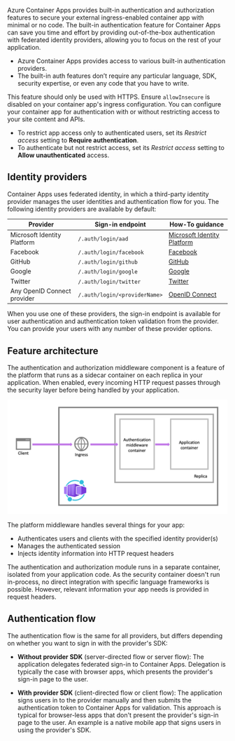 


Azure Container Apps provides built-in authentication and authorization features to secure your external ingress-enabled container app with minimal or no code. The built-in authentication feature for Container Apps can save you time and effort by providing out-of-the-box authentication with federated identity providers, allowing you to focus on the rest of your application.

* Azure Container Apps provides access to various built-in authentication providers.
* The built-in auth features don’t require any particular language, SDK, security expertise, or even any code that you have to write.

This feature should only be used with HTTPS. Ensure `allowInsecure` is disabled on your container app's ingress configuration. You can configure your container app for authentication with or without restricting access to your site content and APIs.

* To restrict app access only to authenticated users, set its *Restrict access* setting to **Require authentication**.
* To authenticate but not restrict access, set its *Restrict access* setting to **Allow unauthenticated** access.

## Identity providers

Container Apps uses federated identity, in which a third-party identity provider manages the user identities and authentication flow for you. The following identity providers are available by default:

| Provider | Sign-in endpoint | How-To guidance |
|---|---|---|
| Microsoft Identity Platform | `/.auth/login/aad` | [Microsoft Identity Platform](/azure/container-apps/authentication-azure-active-directory) |
| Facebook | `/.auth/login/facebook` | [Facebook](/azure/container-apps/authentication-facebook) |
| GitHub | `/.auth/login/github` | [GitHub](/azure/container-apps/authentication-github) |
| Google | `/.auth/login/google` | [Google](/azure/container-apps/authentication-google) |
| Twitter | `/.auth/login/twitter` | [Twitter](/azure/container-apps/authentication-twitter) |
| Any OpenID Connect provider | `/.auth/login/<providerName>` | [OpenID Connect](/azure/container-apps/authentication-openid) |

When you use one of these providers, the sign-in endpoint is available for user authentication and authentication token validation from the provider. You can provide your users with any number of these provider options.

## Feature architecture

The authentication and authorization middleware component is a feature of the platform that runs as a sidecar container on each replica in your application. When enabled, every incoming HTTP request passes through the security layer before being handled by your application.

![Diagram showing requests being intercepted by a sidecar container interacting with identity providers before allowing traffic to the app container.](./media/container-apps-authorization-architecture.png)

The platform middleware handles several things for your app:

* Authenticates users and clients with the specified identity provider(s)
* Manages the authenticated session
* Injects identity information into HTTP request headers

The authentication and authorization module runs in a separate container, isolated from your application code. As the security container doesn't run in-process, no direct integration with specific language frameworks is possible. However, relevant information your app needs is provided in request headers.

## Authentication flow

The authentication flow is the same for all providers, but differs depending on whether you want to sign in with the provider's SDK:

* **Without provider SDK** (server-directed flow or server flow): The application delegates federated sign-in to Container Apps. Delegation is typically the case with browser apps, which presents the provider's sign-in page to the user.

* **With provider SDK** (client-directed flow or client flow): The application signs users in to the provider manually and then submits the authentication token to Container Apps for validation. This approach is typical for browser-less apps that don't present the provider's sign-in page to the user. An example is a native mobile app that signs users in using the provider's SDK.

